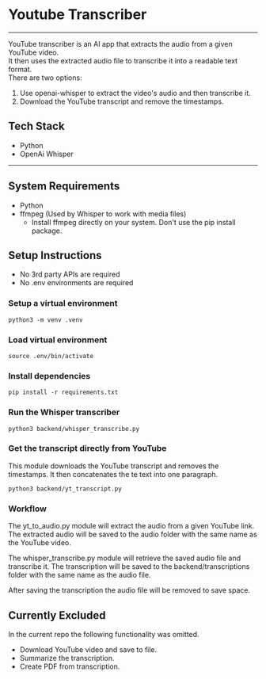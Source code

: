 # Youtube Transcriber

---
YouTube transcriber is an AI app that extracts the audio from a given YouTube video. \
It then uses the extracted audio file to transcribe it into a readable text format. \
There are two options:
1. Use openai-whisper to extract the video's audio and then transcribe it.
2. Download the YouTube transcript and remove the timestamps.

## Tech Stack

- Python
- OpenAi Whisper
---

## System Requirements
- Python
- ffmpeg (Used by Whisper to work with media files)
  - Install ffmpeg directly on your system. Don't use the pip install package.

## Setup Instructions
- No 3rd party APIs are required
- No .env environments are required


### Setup a virtual environment

```shell
python3 -m venv .venv
```

### Load virtual environment

```shell
source .env/bin/activate
```

### Install dependencies

```shell
pip install -r requirements.txt
```

### Run the Whisper transcriber

```shell
python3 backend/whisper_transcribe.py 
```

### Get the transcript directly from YouTube
This module downloads the YouTube transcript and removes the timestamps.
It then concatenates the te text into one paragraph.

```shell
python3 backend/yt_transcript.py 
```
### Workflow

The yt_to_audio.py module will extract the audio from a given YouTube link. The extracted audio will be saved to the audio folder with the same name as the YouTube video.

The whisper_transcribe.py module will retrieve the saved audio file and transcribe it. The transcription will be saved to the backend/transcriptions folder with the same name as the audio file.

After saving the transcription the audio file will be removed to save space.

## Currently Excluded

In the current repo the following functionality was omitted.
- Download YouTube video and save to file.
- Summarize the transcription.
- Create PDF from transcription.